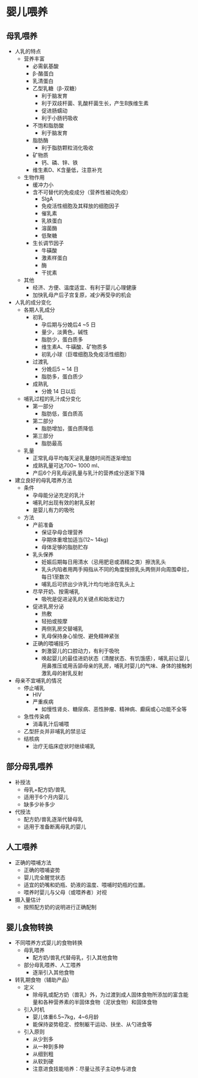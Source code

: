 # 婴儿喂养

## 母乳喂养
- 人乳的特点
  - 营养丰富
    - 必需氨基酸
    - β-酪蛋白
    - 乳清蛋白
    - 乙型乳糖（β-双糖）
      - 利于脑发育
      - 利于双歧杆菌、乳酸杆菌生长，产生B族维生素
      - 促进肠蠕动
      - 利于小肠钙吸收
    - 不饱和脂肪酸
      - 利于脑发育
    - 脂肪酶
      - 利于脂肪颗粒消化吸收
    - 矿物质
      - 钙、磷、锌、铁
    - 维生素D、K含量低，注意补充
  - 生物作用
    - 缓冲力小
    - 含不可替代的免疫成分（营养性被动免疫）
      - SIgA
      - 免疫活性细胞及其释放的细胞因子
      - 催乳素
      - 乳铁蛋白
      - 溶菌酶
      - 低聚糖
    - 生长调节因子
      - 牛磺酸
      - 激素样蛋白
      - 酶
      - 干扰素
  - 其他
    - 经济、方便、温度适宜、有利于婴儿心理健康
    - 加快乳母产后子宫复原，减少再受孕的机会
- 人乳的成分变化
  - 各期人乳成分
    - 初乳
      - 孕后期与分娩后4 ~5 日
      - 量少，淡黄色，碱性
      - 脂肪少，蛋白质多
      - 维生素A、牛磺酸、矿物质多
      - 初乳小球（巨噬细胞及免疫活性细胞）
    - 过渡乳
      - 分娩后5 ~ 14 日
      - 脂肪多，蛋白质少
    - 成熟乳
      - 分娩 14 日以后
  - 哺乳过程的乳汁成分变化
    - 第一部分
      - 脂肪低，蛋白质高
    - 第二部分
      - 脂肪增加，蛋白质降低
    - 第三部分
      - 脂肪最高
  - 乳量
    - 正常乳母平均每天泌乳量随时间而逐渐增加
    - 成熟乳量可达700~ 1000 ml、
    - 产后6个月乳母泌乳量与乳汁的营养成分逐渐下降
- 建立良好的母乳喂养方法
  - 条件
    - 孕母能分泌充足的乳汁
    - 哺乳时出现有效的射乳反射
    - 是婴儿有力的吸吮
  - 方法
    - 产前准备
      - 保证孕母合理营养
      - 孕期体重增加适当(12~ 14kg)
      - 母体足够的脂肪贮存
    - 乳头保养
      - 妊娠后期每日用清水（忌用肥皂或酒精之类）擦洗乳头
      - 乳头内陷者用两手拇指从不同的角度按捺乳头两侧并向周围牵拉，每日1至数次
      - 哺乳后可挤出少许乳汁均匀地涂在乳头上
    - 尽早开奶、按需哺乳
      - 吸吮是促进泌乳的关键点和始发动力
    - 促进乳房分泌
      - 热敷
      - 轻拍或按摩
      - 两侧乳房交替哺乳
      - 乳母保持身心愉悦、避免精神紧张
    - 正确的喂哺技巧
      - 刺激婴儿的口腔动力，有利于吸吮
      - 唤起婴儿的最佳进奶状态（清醒状态、有饥饿感），哺乳前让婴儿用鼻推压或用舌舔母亲的乳房，哺乳时婴儿的气味、身体的接触刺激乳母的射乳反射
- 母亲不宜哺乳的情况
  - 停止哺乳
    - HIV
    - 严重疾病
      - 如慢性肾炎、糖尿病、恶性肿瘤、精神病、癫痫或心功能不全等
  - 急性传染病
    - 消毒乳汁后哺喂
  - 乙型肝炎并非哺乳的禁忌证
  - 结核病
    - 治疗无临床症状时继续哺乳
## 部分母乳喂养
- 补授法
  - 母乳+配方奶/兽乳
  - 适用于6个月内婴儿
  - 缺多少补多少
- 代授法
  - 配方奶/兽乳逐渐代替母乳
  - 适用于准备断离母乳的婴儿
## 人工喂养
- 正确的喂哺方法
  - 正确的喂哺姿势
  - 婴儿完全醒觉状态
  - 适宜的奶嘴和奶瓶、奶液的温度、喂哺时奶瓶的位置。
  - 喂养时婴儿与父母（或喂养者）对视
- 摄入量估计
  - 按照配方奶的说明进行正确配制
## 婴儿食物转换
- 不同喂养方式婴儿的食物转换
  - 母乳喂养
    - 配方奶/兽乳代替母乳，引入其他食物
  - 部分母乳喂养、人工喂养
    - 逐渐引入其他食物
- 转乳期食物（辅助产品）
  - 定义
    - 除母乳或配方奶（兽乳）外，为过渡到成人固体食物所添加的富含能量和各种营养素的半固体食物（泥状食物）和固体食物
  - 引入时机
    - 婴儿体重6.5~7kg，4~6月龄
    - 能保持姿势稳定、控制躯干运动、扶坐、从勺进食等
  - 引入原则
    - 从少到多 
    - 从一种到多种
    - 从细到粗
    - 从软到硬
    - 注意进食技能培养：尽量让孩子主动参与进食